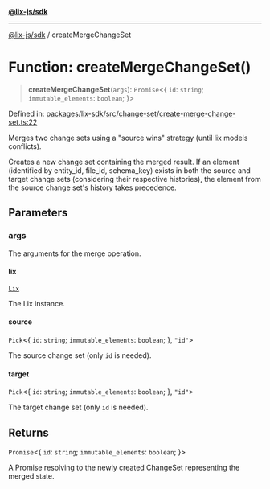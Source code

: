 [**@lix-js/sdk**](../README.md)

***

[@lix-js/sdk](../README.md) / createMergeChangeSet

# Function: createMergeChangeSet()

> **createMergeChangeSet**(`args`): `Promise`\<\{ `id`: `string`; `immutable_elements`: `boolean`; \}\>

Defined in: [packages/lix-sdk/src/change-set/create-merge-change-set.ts:22](https://github.com/opral/monorepo/blob/985ffce1eb6542fd7d2a659b02ab83cb2ccd8d57/packages/lix-sdk/src/change-set/create-merge-change-set.ts#L22)

Merges two change sets using a "source wins" strategy (until lix models conflicts).

Creates a new change set containing the merged result. If an element
(identified by entity_id, file_id, schema_key) exists in both the source
and target change sets (considering their respective histories), the element
from the source change set's history takes precedence.

## Parameters

### args

The arguments for the merge operation.

#### lix

[`Lix`](../type-aliases/Lix.md)

The Lix instance.

#### source

`Pick`\<\{ `id`: `string`; `immutable_elements`: `boolean`; \}, `"id"`\>

The source change set (only `id` is needed).

#### target

`Pick`\<\{ `id`: `string`; `immutable_elements`: `boolean`; \}, `"id"`\>

The target change set (only `id` is needed).

## Returns

`Promise`\<\{ `id`: `string`; `immutable_elements`: `boolean`; \}\>

A Promise resolving to the newly created ChangeSet representing the merged state.
